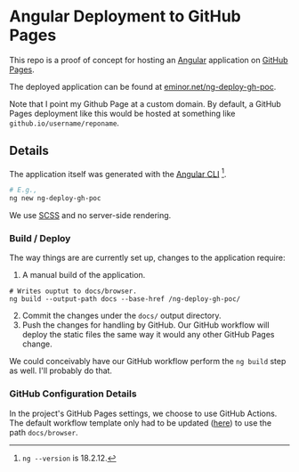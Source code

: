 # Angular Deployment to GitHub Pages

This repo is a proof of concept for hosting an
[Angular](https://angular.dev/) application on [GitHub
Pages](https://pages.github.com/).

The deployed application can be found at
[eminor.net/ng-deploy-gh-poc](https://eminor.net/ng-deploy-gh-poc).

Note that I point my Github Page at a custom domain. By default, a
GitHub Pages deployment like this would be hosted at something like
`github.io/username/reponame`.

## Details

The application itself was generated with the [Angular
CLI](https://angular.dev/tools/cli) [^1].

```sh
# E.g.,
ng new ng-deploy-gh-poc
```

We use [SCSS](https://sass-lang.com/) and no server-side rendering.

### Build / Deploy

The way things are are currently set up, changes to the
application require:
1.   A manual build of the application.

```shell
# Writes ouptut to docs/browser.
ng build --output-path docs --base-href /ng-deploy-gh-poc/
```

2.   Commit the changes under the `docs/` output directory.
3.   Push the changes for handling by GitHub. Our GitHub workflow will
     deploy the static files the same way it would any other GitHub
     Pages change.

We could conceivably have our GitHub workflow perform the `ng build`
step as well. I'll probably do that.

### GitHub Configuration Details

In the project's GitHub Pages settings, we choose to use GitHub
Actions. The default workflow template only had to be updated
([here](https://github.com/memestreak/ng-deploy-gh-poc/blob/904027ac25bae6dcc96578d3f83532ff6f707f5e/.github/workflows/static.yml#L41))
to use the path `docs/browser`.

[^1]: `ng --version` is 18.2.12.
